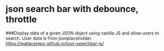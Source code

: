 # json search bar with debounce, throttle


###Display data of a given JSON object using vanilla JS and allow users to search. User data is from jsonplaceholder. https://wallacerepo.github.io/json-searchbar-js/
